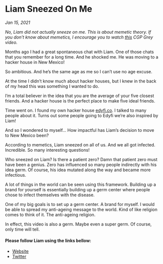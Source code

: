 # Liam Sneezed On Me
*Jan 15, 2021*

*No, Liam did not actually sneeze on me. This is about memetic theory. If you don’t know about memetics, I encourage you to watch [this](https://www.youtube.com/watch?v=rE3j_RHkqJc&list=LLdHOFqbEXljMVlPA7I46ehw&index=2055) CGP Grey video.*

Months ago I had a great spontaneous chat with Liam. One of those chats that you remember for a long time. And he shocked me. He was moving to a hacker house in New Mexico!

So ambitious. And he’s the same age as me so I can’t use no age excuse.

At the time I didn’t know much about hacker houses, but I knew in the back of my head this was something I wanted to do.

I’m a total believer in the idea that you are the average of your five closest friends. And a hacker house is the perfect place to make five ideal friends.

Time went on. I found my own hacker house [edyfi.co](https://edyfi.co/). I talked to many people about it. Turns out some people going to Edyfi we’re also inspired by Liam!

And so I wondered to myself… How impactful has Liam’s decision to move to New Mexico been?

According to memetics, Liam sneezed on all of us. And we all got infected. Incredible. So many interesting questions!

Who sneezed on Liam? Is there a patient zero? Damn that patient zero must have been a genius. Zero has influenced so many people indirectly with his idea germ. Of course, his idea mutated along the way and became more infectious.

A lot of things in the world can be seen using this framework. Building up a brand for yourself is essentially building up a germ center where people chose to infect themselves with the disease.

One of my big goals is to set up a germ center. A brand for myself. I would be able to spread my anti-ageing message to the world. Kind of like religion comes to think of it. The anti-ageing religion.

In effect, this video is also a germ. Maybe even a super germ. Of course, only time will tell.

#### Please follow Liam using the links bellow:

- [Website](https://liamhinzman.com/)
- [Twitter](https://twitter.com/LiamHinzman)
